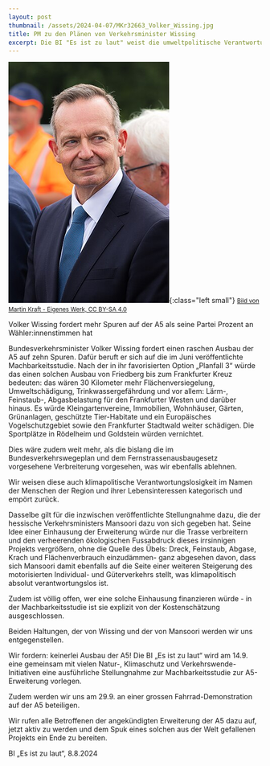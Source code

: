 ```yaml
---
layout: post
thumbnail: /assets/2024-04-07/MKr32663_Volker_Wissing.jpg
title: PM zu den Plänen von Verkehrsminister Wissing
excerpt: Die BI "Es ist zu laut" weist die umweltpolitische Verantwortungslosigkeit von Volker Wissing empört zurück.
---
```


![Verkehrsminister Volker Wissing (FDP)](/assets/2024-04-07/MKr32663_Volker_Wissing.jpg){:class="left small"}
<small><a href="https://commons.wikimedia.org/w/index.php?curid=135896185">Bild von Martin Kraft - Eigenes Werk, CC BY-SA 4.0</a></small>

Volker Wissing fordert mehr Spuren auf der A5 als seine Partei Prozent an Wähler:innenstimmen hat


Bundesverkehrsminister Volker Wissing fordert einen raschen Ausbau der A5 auf zehn Spuren. Dafür beruft er sich auf die im Juni veröffentlichte Machbarkeitsstudie. Nach der in ihr favorisierten Option „Planfall 3“ würde das einen solchen Ausbau von Friedberg bis zum Frankfurter Kreuz bedeuten: das wären 30 Kilometer mehr Flächenversiegelung, Umweltschädigung, Trinkwassergefährdung und vor allem: Lärm-, Feinstaub-, Abgasbelastung für den Frankfurter Westen und darüber hinaus. Es würde Kleingartenvereine, Immobilien, Wohnhäuser, Gärten, Grünanlagen, geschützte Tier-Habitate und ein Europäisches Vogelschutzgebiet sowie den Frankfurter Stadtwald weiter schädigen. Die Sportplätze in Rödelheim und Goldstein würden vernichtet.

Dies wäre zudem weit mehr, als die bislang die im Bundesverkehrswegeplan und dem Fernstrassenausbaugesetz vorgesehene Verbreiterung vorgesehen, was wir ebenfalls ablehnen.

Wir weisen diese auch klimapolitische Verantwortungslosigkeit im Namen der Menschen der Region und ihrer Lebensinteressen kategorisch und empört zurück.

Dasselbe gilt für die inzwischen veröffentlichte Stellungnahme dazu, die der hessische Verkehrsministers Mansoori dazu von sich gegeben hat. Seine Idee einer Einhausung der Erweiterung würde nur die Trasse verbreitern und den verheerenden ökologischen Fussabdruck dieses irrsinnigen Projekts vergrößern, ohne die Quelle des Übels: Dreck, Feinstaub, Abgase, Krach und Flächenverbrauch einzudämmen- ganz abgesehen davon, dass sich Mansoori damit ebenfalls auf die Seite einer weiteren Steigerung des motorisierten Individual- und Güterverkehrs stellt, was klimapolitisch absolut verantwortungslos ist.

Zudem ist völlig offen, wer eine solche Einhausung finanzieren würde - in der Machbarkeitsstudie ist sie explizit von der Kostenschätzung ausgeschlossen.

Beiden Haltungen, der von Wissing und der von Mansoori werden wir uns entgegenstellen.

Wir fordern: keinerlei Ausbau der A5! Die BI „Es ist zu laut“ wird am 14.9. eine gemeinsam mit vielen Natur-, Klimaschutz und Verkehrswende-Initiativen eine ausführliche Stellungnahme zur Machbarkeitsstudie zur A5-Erweiterung vorlegen.

Zudem werden wir uns am 29.9. an einer grossen Fahrrad-Demonstration auf der A5 beteiligen.

Wir rufen alle Betroffenen der angekündigten Erweiterung der A5 dazu auf, jetzt aktiv zu werden und dem Spuk eines solchen aus der Welt gefallenen Projekts ein Ende zu bereiten.

BI „Es ist zu laut“,
8.8.2024
